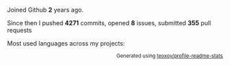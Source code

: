 Joined Github **2** years ago.

Since then I pushed **4271** commits, opened **8** issues, submitted **355** pull requests

Most used languages across my projects:


<p align="right"><sub>Generated using <a href="https://github.com/marketplace/actions/profile-readme-stats">teoxoy/profile-readme-stats</a></sub></p>
